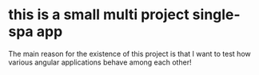 # this is a small multi project single-spa app

The main reason for the existence of this project is
that I want to test how  various angular applications behave among each other!
